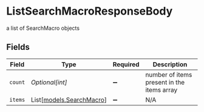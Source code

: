 # ListSearchMacroResponseBody

a list of SearchMacro objects


## Fields

| Field                                                | Type                                                 | Required                                             | Description                                          |
| ---------------------------------------------------- | ---------------------------------------------------- | ---------------------------------------------------- | ---------------------------------------------------- |
| `count`                                              | *Optional[int]*                                      | :heavy_minus_sign:                                   | number of items present in the items array           |
| `items`                                              | List[[models.SearchMacro](../models/searchmacro.md)] | :heavy_minus_sign:                                   | N/A                                                  |